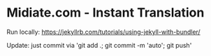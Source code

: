# Midiate.com - Instant Translation 

Run locally: https://jekyllrb.com/tutorials/using-jekyll-with-bundler/

Update: just commit via 'git add .; git commit -m 'auto'; git push'
